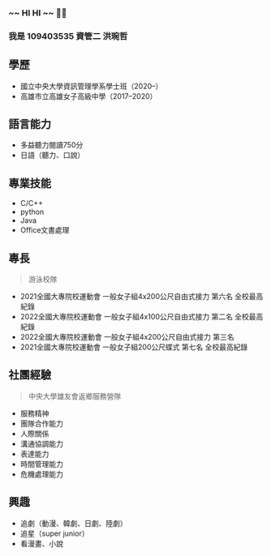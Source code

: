 ### ~~ HI HI ~~ 👋👋
### 我是 109403535 資管二 洪琬哲


## 學歷
* 國立中央大學資訊管理學系學士班（2020–）
* 高雄市立高雄女子高級中學（2017–2020）

## 語言能力
* 多益聽力閱讀750分
* 日語（聽力、口說）

## 專業技能
* C/C++
* python
* Java
* Office文書處理

## 專長
> 游泳校隊
* 2021全國大專院校運動會 一般女子組4x200公尺自由式接力 第六名 全校最高紀錄
* 2022全國大專院校運動會 一般女子組4x100公尺自由式接力 第二名 全校最高紀錄
* 2022全國大專院校運動會 一般女子組4x200公尺自由式接力 第三名
* 2021全國大專院校運動會 一般女子組200公尺蝶式 第七名 全校最高紀錄

## 社團經驗
> 中央大學雄友會返鄉服務營隊
* 服務精神
* 團隊合作能力
* 人際關係
* 溝通協調能力
* 表達能力
* 時間管理能力
* 危機處理能力

## 興趣
* 追劇（動漫、韓劇、日劇、陸劇）
* 追星（super junior）
* 看漫畫、小說
